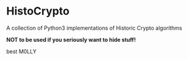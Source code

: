 # HistoCrypto

A collection of Python3 implementations of Historic Crypto algorithms

**NOT to be used if you seriously want to hide stuff!**

best M0LLY